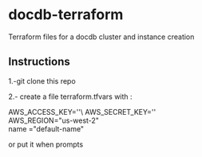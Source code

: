 # docdb-terraform
Terraform files for a docdb cluster and instance creation


## Instructions

1.-git clone this repo

2.- create a file terraform.tfvars
with :

AWS_ACCESS_KEY='<your-access-key>'\ 
AWS_SECRET_KEY='<your-secret-key>'  
AWS_REGION="us-west-2"  
name ="default-name"  

or put it when prompts 


